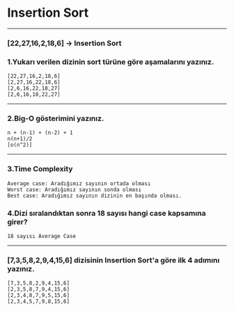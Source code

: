 # Insertion Sort
---
### [22,27,16,2,18,6] -> Insertion Sort
### 1.Yukarı verilen dizinin sort türüne göre aşamalarını yazınız.
```
[22,27,16,2,18,6]
[2,27,16,22,18,6]
[2,6,16,22,18,27]
[2,6,16,18,22,27]
```

---
### 2.Big-O gösterimini yazınız.
```
n + (n-1) + (n-2) + 1
n(n+1)/2
[o(n^2)]
```

---
### 3.Time Complexity 
```
Average case: Aradığımız sayının ortada olması
Worst case: Aradığımız sayının sonda olması
Best case: Aradığımız sayının dizinin en başında olması.
```

### 4.Dizi sıralandıktan sonra 18 sayısı hangi case kapsamına girer?
```
18 sayısı Average Case
```

---
### [7,3,5,8,2,9,4,15,6] dizisinin Insertion Sort'a göre ilk 4 adımını yazınız.
```
[7,3,5,8,2,9,4,15,6]
[2,3,5,8,7,9,4,15,6]
[2,3,4,8,7,9,5,15,6]
[2,3,4,5,7,9,8,15,6]
```
